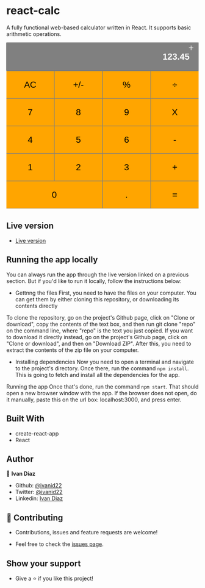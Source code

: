 # react-calc

A fully functional web-based calculator written in React. It supports basic arithmetic operations.

![screenshot](./screenshot.png)

## Live version

- [Live version](https://iid-react-calc.herokuapp.com/) 
  
## Running the app locally
You can always run the app through the live version linked on a previous section. But if you'd like to run it locally, follow the instructions below:

- Gettnng the files
First, you need to have the files on your computer. You can get them by either cloning this repository, or downloading its contents directly

To clone the repository, go on the project's Github page, click on "Clone or download", copy the contents of the text box, and then run git clone "repo" on the command line, where "repo" is the text you just copied.
If you want to download it directly instead, go on the project's Github page, click on "Clone or download", and then on "Download ZIP". After this, you need to extract the contents of the zip file on your computer.

- Installing dependencies
Now you need to open a terminal and navigate to the project's directory. Once there, run the command `npm install`. This is going to fetch and install all the dependencies for the app.

Running the app
Once that's done, run the command `npm start`. That should open a new browser window with the app. If the browser does not open, do it manually, paste this on the url box: localhost:3000, and press enter.


## Built With
  - create-react-app
  - React

## Author

👤 **Ivan Diaz**

  - Github: [@ivanid22](https://github.com/ivanid22)
  - Twitter: [@ivanid22](https://twitter.com/ivanid22)
  - Linkedin: [Ivan Diaz](www.linkedin.com/in/ivanid22)

## 🤝 Contributing

  - Contributions, issues and feature requests are welcome!

  - Feel free to check the [issues page](./issues).

## Show your support

  - Give a ⭐️ if you like this project!
  